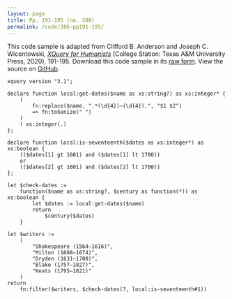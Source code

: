 ```yaml
---
layout: page
title: Pp. 191-195 (no. 206)
permalink: /code/206-pp191-195/
---
```


This code sample is adapted from Clifford B. Anderson and Joseph C. Wicentowski, 
[_XQuery for Humanists_](/) (College Station: Texas A&M University Press, 2020), 191-195. 
Download this code sample in its [raw form](/code/206-pp191-195/206-pp191-195.xq).
View the source on [GitHub](https://github.com/coding4humanists/xquery4humanists/blob/release/code/206-pp191-195/206-pp191-195.xq).

```xquery
xquery version "3.1";

declare function local:get-dates($name as xs:string?) as xs:integer* {
    (
        fn:replace($name, ".*(\d{4})–(\d{4}).", "$1 $2")
        => fn:tokenize(" ")
    )
    ! xs:integer(.)
};

declare function local:is-seventeenth($dates as xs:integer*) as xs:boolean {
    (($dates[1] gt 1601) and ($dates[1] lt 1700))
    or
    (($dates[2] gt 1601) and ($dates[2] lt 1700))
};

let $check-dates :=
    function($name as xs:string?, $century as function(*)) as xs:boolean {
        let $dates := local:get-dates($name)
        return
            $century($dates)
    }

let $writers :=
    (
        "Shakespeare (1564–1616)",
        "Milton (1608–1674)",
        "Dryden (1631–1700)",
        "Blake (1757–1827)",
        "Keats (1795–1821)"
    )
return
    fn:filter($writers, $check-dates(?, local:is-seventeenth#1))
```  

